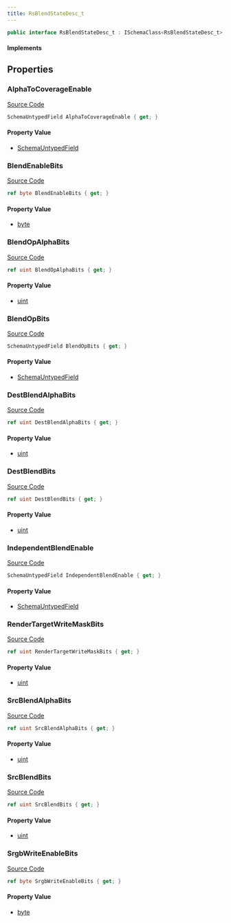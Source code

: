 ```yaml
---
title: RsBlendStateDesc_t
---
```


```csharp
public interface RsBlendStateDesc_t : ISchemaClass<RsBlendStateDesc_t>, ISchemaField, ISchemaClass, INativeHandle
```

#### Implements

## Properties

### AlphaToCoverageEnable

[Source Code](https://github.com/swiftly-solution/swiftlys2/blob/main/managed/src/SwiftlyS2.Generated/Schemas/Interfaces/RsBlendStateDesc_t.cs#L31)

```csharp
SchemaUntypedField AlphaToCoverageEnable { get; }
```

#### Property Value

- [SchemaUntypedField](/docs/api/shared/schemas/schemauntypedfield)

### BlendEnableBits

[Source Code](https://github.com/swiftly-solution/swiftlys2/blob/main/managed/src/SwiftlyS2.Generated/Schemas/Interfaces/RsBlendStateDesc_t.cs#L38)

```csharp
ref byte BlendEnableBits { get; }
```

#### Property Value

- [byte](https://learn.microsoft.com/dotnet/api/system.byte)

### BlendOpAlphaBits

[Source Code](https://github.com/swiftly-solution/swiftlys2/blob/main/managed/src/SwiftlyS2.Generated/Schemas/Interfaces/RsBlendStateDesc_t.cs#L36)

```csharp
ref uint BlendOpAlphaBits { get; }
```

#### Property Value

- [uint](https://learn.microsoft.com/dotnet/api/system.uint32)

### BlendOpBits

[Source Code](https://github.com/swiftly-solution/swiftlys2/blob/main/managed/src/SwiftlyS2.Generated/Schemas/Interfaces/RsBlendStateDesc_t.cs#L28)

```csharp
SchemaUntypedField BlendOpBits { get; }
```

#### Property Value

- [SchemaUntypedField](/docs/api/shared/schemas/schemauntypedfield)

### DestBlendAlphaBits

[Source Code](https://github.com/swiftly-solution/swiftlys2/blob/main/managed/src/SwiftlyS2.Generated/Schemas/Interfaces/RsBlendStateDesc_t.cs#L23)

```csharp
ref uint DestBlendAlphaBits { get; }
```

#### Property Value

- [uint](https://learn.microsoft.com/dotnet/api/system.uint32)

### DestBlendBits

[Source Code](https://github.com/swiftly-solution/swiftlys2/blob/main/managed/src/SwiftlyS2.Generated/Schemas/Interfaces/RsBlendStateDesc_t.cs#L19)

```csharp
ref uint DestBlendBits { get; }
```

#### Property Value

- [uint](https://learn.microsoft.com/dotnet/api/system.uint32)

### IndependentBlendEnable

[Source Code](https://github.com/swiftly-solution/swiftlys2/blob/main/managed/src/SwiftlyS2.Generated/Schemas/Interfaces/RsBlendStateDesc_t.cs#L34)

```csharp
SchemaUntypedField IndependentBlendEnable { get; }
```

#### Property Value

- [SchemaUntypedField](/docs/api/shared/schemas/schemauntypedfield)

### RenderTargetWriteMaskBits

[Source Code](https://github.com/swiftly-solution/swiftlys2/blob/main/managed/src/SwiftlyS2.Generated/Schemas/Interfaces/RsBlendStateDesc_t.cs#L25)

```csharp
ref uint RenderTargetWriteMaskBits { get; }
```

#### Property Value

- [uint](https://learn.microsoft.com/dotnet/api/system.uint32)

### SrcBlendAlphaBits

[Source Code](https://github.com/swiftly-solution/swiftlys2/blob/main/managed/src/SwiftlyS2.Generated/Schemas/Interfaces/RsBlendStateDesc_t.cs#L21)

```csharp
ref uint SrcBlendAlphaBits { get; }
```

#### Property Value

- [uint](https://learn.microsoft.com/dotnet/api/system.uint32)

### SrcBlendBits

[Source Code](https://github.com/swiftly-solution/swiftlys2/blob/main/managed/src/SwiftlyS2.Generated/Schemas/Interfaces/RsBlendStateDesc_t.cs#L17)

```csharp
ref uint SrcBlendBits { get; }
```

#### Property Value

- [uint](https://learn.microsoft.com/dotnet/api/system.uint32)

### SrgbWriteEnableBits

[Source Code](https://github.com/swiftly-solution/swiftlys2/blob/main/managed/src/SwiftlyS2.Generated/Schemas/Interfaces/RsBlendStateDesc_t.cs#L40)

```csharp
ref byte SrgbWriteEnableBits { get; }
```

#### Property Value

- [byte](https://learn.microsoft.com/dotnet/api/system.byte)


